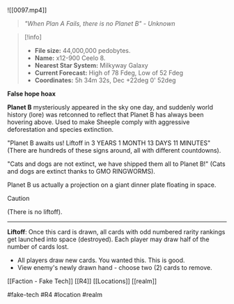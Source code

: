 ![[0097.mp4]]

> *"When Plan A Fails, there is no Planet B" - Unknown*

> [!info] 
> * **File size:** 44,000,000 pedobytes. 
> * **Name:** x12-900 Ceelo 8. 
> * **Nearest Star System:** Milkyway Galaxy 
> * **Current Forecast:** High of 78 Fdeg, Low of 52 Fdeg 
> * **Coordinates:** 5h 34m 32s, Dec +22deg 0' 52deg 

**False hope hoax**

**Planet B** mysteriously appeared in the sky one day, and suddenly world history (lore) was retconned to reflect that Planet B has always been hovering above. Used to make Sheeple comply with aggressive deforestation and species extinction.

"Planet B awaits us! Liftoff in 3 YEARS 1 MONTH 13 DAYS 11 MINUTES" (There are hundreds of these signs around, all with different countdowns).

"Cats and dogs are not extinct, we have shipped them all to Planet B!" (Cats and dogs are extinct thanks to GMO RINGWORMS).

Planet B us actually a projection on a giant dinner plate floating in space. 
> [!caution] 
> (There is no liftoff). 

***
**Liftoff**: Once this card is drawn, all cards with odd numbered rarity rankings get launched into space (destroyed). Each player may draw half of the number of cards lost. 
* All players draw new cards. You wanted this. This is good. 
* View enemy's newly drawn hand - choose two (2) cards to remove.

[[Faction - Fake Tech]]
[[R4]]
[[Locations]]
[[realm]]

#fake-tech #R4 #location #realm 